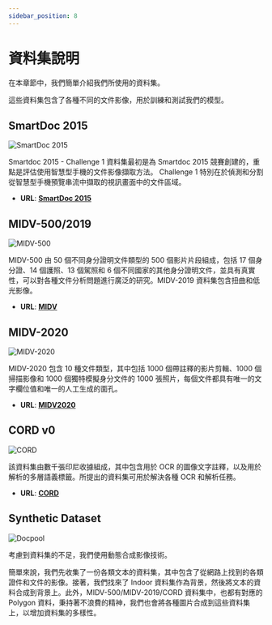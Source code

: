 ```yaml
---
sidebar_position: 8
---
```


# 資料集說明

在本章節中，我們簡單介紹我們所使用的資料集。

這些資料集包含了各種不同的文件影像，用於訓練和測試我們的模型。

## SmartDoc 2015

![SmartDoc 2015](./resources/smartdoc_test_img.jpg)

Smartdoc 2015 - Challenge 1 資料集最初是為 Smartdoc 2015 競賽創建的，重點是評估使用智慧型手機的文件影像擷取方法。 Challenge 1 特別在於偵測和分割從智慧型手機預覽串流中擷取的視訊畫面中的文件區域。

- **URL**: [**SmartDoc 2015**](https://github.com/jchazalon/smartdoc15-ch1-dataset)

## MIDV-500/2019

![MIDV-500](./resources/midv500_test_img.jpg)

MIDV-500 由 50 個不同身分證明文件類型的 500 個影片片段組成，包括 17 個身分證、14 個護照、13 個駕照和 6 個不同國家的其他身分證明文件，並具有真實性，可以對各種文件分析問題進行廣泛的研究。MIDV-2019 資料集包含扭曲和低光影像。

- **URL**: [**MIDV**](https://github.com/fcakyon/midv500)

## MIDV-2020

![MIDV-2020](./resources/midv2020_test_img.jpg)

MIDV-2020 包含 10 種文件類型，其中包括 1000 個帶註釋的影片剪輯、1000 個掃描影像和 1000 個獨特模擬身分文件的 1000 張照片，每個文件都具有唯一的文字欄位值和唯一的人工生成的面孔。

- **URL**: [**MIDV2020**](http://l3i-share.univ-lr.fr/MIDV2020/midv2020.html)

## CORD v0

![CORD](./resources/cordv0_test_img.jpg)

該資料集由數千張印尼收據組成，其中包含用於 OCR 的圖像文字註釋，以及用於解析的多層語義標籤。所提出的資料集可用於解決各種 OCR 和解析任務。

- **URL**: [**CORD**](https://github.com/clovaai/cord)

## Synthetic Dataset

![Docpool](./resources/synth_test_img.jpg)

考慮到資料集的不足，我們使用動態合成影像技術。

簡單來說，我們先收集了一份各類文本的資料集，其中包含了從網路上找到的各類證件和文件的影像。接著，我們找來了 Indoor 資料集作為背景，然後將文本的資料合成到背景上。此外，MIDV-500/MIDV-2019/CORD 資料集中，也都有對應的 Polygon 資料，秉持著不浪費的精神，我們也會將各種圖片合成到這些資料集上，以增加資料集的多樣性。
